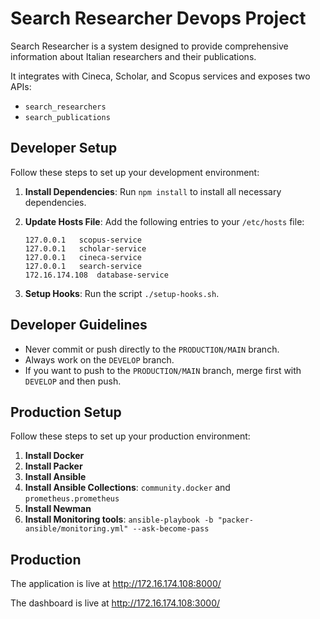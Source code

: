 # Search Researcher Devops Project

Search Researcher is a system designed to provide comprehensive information about Italian researchers and their publications. 

It integrates with Cineca, Scholar, and Scopus services and exposes two APIs: 
* `search_researchers` 
* `search_publications`

## Developer Setup

Follow these steps to set up your development environment:

1. **Install Dependencies**: Run `npm install` to install all necessary dependencies.

2. **Update Hosts File**: Add the following entries to your `/etc/hosts` file:
    ```
    127.0.0.1   scopus-service
    127.0.0.1   scholar-service
    127.0.0.1   cineca-service
    127.0.0.1   search-service
    172.16.174.108  database-service
    ```

3. **Setup Hooks**: Run the script `./setup-hooks.sh`.

## Developer Guidelines

- Never commit or push directly to the `PRODUCTION/MAIN` branch.
- Always work on the `DEVELOP` branch.
- If you want to push to the `PRODUCTION/MAIN` branch, merge first with `DEVELOP` and then push.

## Production Setup

Follow these steps to set up your production environment:

1. **Install Docker**
2. **Install Packer**
3. **Install Ansible**
4. **Install Ansible Collections**: `community.docker` and `prometheus.prometheus`
5. **Install Newman**
6. **Install Monitoring tools**: `ansible-playbook -b "packer-ansible/monitoring.yml" --ask-become-pass`

## Production 

The application is live at http://172.16.174.108:8000/

The dashboard is live at http://172.16.174.108:3000/